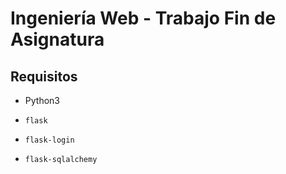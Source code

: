 # Ingeniería Web - Trabajo Fin de Asignatura

## Requisitos

- Python3

- `flask`

- `flask-login`

- `flask-sqlalchemy`
